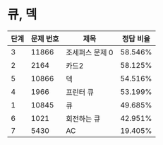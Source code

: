 # 큐, 덱

| 단계 | 문제 번호 | 제목 | 정답 비율 |
| --- | --- | --- | --- |
| 3 | 11866 | 조세퍼스 문제 0 | 58.546% | 
| 2 | 2164 | 카드2 | 58.125% | 
| 5 | 10866 | 덱 | 54.516% | 
| 4 | 1966 | 프린터 큐 | 53.199% | 
| 1 | 10845 | 큐 | 49.685% | 
| 6 | 1021 | 회전하는 큐 | 42.951% | 
| 7 | 5430 | AC | 19.405% | 
